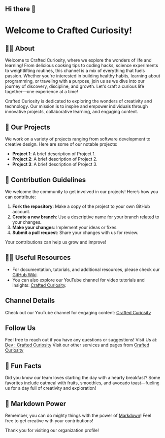 ## Hi there 👋
# Welcome to Crafted Curiosity!

<!--

**Here are some ideas to get you started:**

🙋‍♀️ A short introduction - what is your organization all about?
🌈 Contribution guidelines - how can the community get involved?
-->

## 🙋‍♀️ About
Welcome to Crafted Curiosity, where we explore the wonders of life and learning! From delicious cooking tips to coding hacks, science experiments to weightlifting routines, this channel is a mix of everything that fuels passion. Whether you're interested in building healthy habits, learning about programming, or traveling with a purpose, join us as we dive into our journey of discovery, discipline, and growth. Let's craft a curious life together—one experience at a time!

Crafted Curiosity is dedicated to exploring the wonders of creativity and technology. Our mission is to inspire and empower individuals through innovative projects, collaborative learning, and engaging content.

## 📜 Our Projects
We work on a variety of projects ranging from software development to creative design. Here are some of our notable projects:

- **Project 1**: A brief description of Project 1.
- **Project 2**: A brief description of Project 2.
- **Project 3**: A brief description of Project 3.

## 🌈 Contribution Guidelines
We welcome the community to get involved in our projects! Here’s how you can contribute:
1. **Fork the repository**: Make a copy of the project to your own GitHub account.
2. **Create a new branch**: Use a descriptive name for your branch related to your changes.
3. **Make your changes**: Implement your ideas or fixes.
4. **Submit a pull request**: Share your changes with us for review.

Your contributions can help us grow and improve!

## 👩‍💻 Useful Resources
- For documentation, tutorials, and additional resources, please check our [GitHub Wiki](https://github.com/Crafted-Curiosity/.github/wiki).
- You can also explore our YouTube channel for video tutorials and insights: [Crafted Curiosity](https://www.youtube.com/@CraftedCuriosity-b3q).

## Channel Details
Check out our YouTube channel for engaging content: [Crafted Curiosity](https://www.youtube.com/@CraftedCuriosity-b3q)

## Follow Us
<!--Stay updated with our latest projects and news by following us on [Twitter](https://twitter.com/yourhandle) or [LinkedIn](https://linkedin.com/company/yourcompany).

## Contact Us
For inquiries, please email us at [contact@craftedcuriosity.com](mailto:contact@craftedcuriosity.com).
-->

Feel free to reach out if you have any questions or suggestions!
Visit Us at: [Dev : Crafted Curiosity](https://dev.craftedcuriosity.org)
Visit our other services and pages from [Crafted Curiosity](https://www.craftedcuriosity.org)

## 🍿 Fun Facts
Did you know our team loves starting the day with a hearty breakfast? Some favorites include oatmeal with fruits, smoothies, and avocado toast—fueling us for a day full of creativity and exploration!

## 🧙 Markdown Power
Remember, you can do mighty things with the power of [Markdown](https://docs.github.com/github/writing-on-github/getting-started-with-writing-and-formatting-on-github/basic-writing-and-formatting-syntax)! Feel free to get creative with your contributions!

Thank you for visiting our organization profile!

